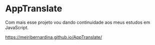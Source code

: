 # AppTranslate

Com mais esse projeto vou dando continuidade aos meus estudos em JavaScript.

https://meiribernardina.github.io/AppTranslate/
